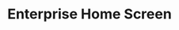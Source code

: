---
title: Enterprise Home Screen
img: ekb_logo.png
layout: list-mx.html
menu:
  title: Enterprise Home Screen
  items:
    - title: Home
      url: /enterprise-keyboard/1-0/guide/about
    - title: Getting Started
      url: /enterprise-keyboard/1-0/guide/gettingstarted
    - title: Setup
      url: /enterprise-keyboard/1-0/guide/setup
    - title: Guides
      url: /enterprise-keyboard/1-0/guide/
    - icon: fa fa-search
      url: /enterprise-keyboard/1-0/search
    - icon: fa fa-download
      url: /enterprise-keyboard/1-0/download
---